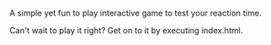 A simple yet fun to play interactive game to test your reaction time. 

Can't wait to play it right? Get on to it by executing index.html.